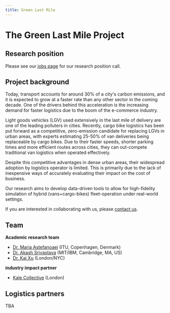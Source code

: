 ```yaml
---
title: Green Last Mile
---
```


# The Green Last Mile Project

## Research position
Please see our [jobs page](/jobs) for our research position call.

## Project background
Today, transport accounts for around 30% of a city's carbon emissions, and it is expected to grow at a faster rate than any other sector in the coming decade. One of the drivers behind this acceleration is the increasing demand for faster logistics due to the boom of the e-commerce industry. 

Light goods vehicles (LGV) used extensively in the last mile of delivery are one of the leading polluters in cities. Recently, cargo bike logistics has been put forward as a competitive, zero-emission candidate for replacing LGVs in urban areas, with experts estimating 25-50% of van deliveries being replaceable by cargo bikes. Due to their faster speeds, shorter parking times and more efficient routes across cities, they can out-compete traditional van logistics when operated effectively.

Despite this competitive advantages in dense urban areas, their widespread adoption by logistics operator is limited. This is primarily due to the lack of inexpensive ways of accurately evaluating their impact on the cost of business.

Our research aims to develop data-driven tools to allow for high-fidelity simulation of hybrid (vans+cargo-bikes) fleet-operation under real-world settings. 

If you are interested in collaborating with us, please [contact us](mailto:info@greenlastmile.ai).

## Team
**Academic research team**
- [Dr. Maria Astefanoaei](https://mariaast.github.io/) (ITU, Copenhagen, Denmark)
- [Dr. Akash Srivastava](https://akashgit.github.io) (MIT/IBM, Cambridge, MA, US)
- [Dr. Kai Xu](https://xuk.ai/) (London/NYC)

**industry impact partner**
- [Kale Collective](https://kalecollective.co.uk/) (London)

## Logistics partners
TBA


